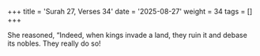 +++
title = 'Surah 27, Verses 34'
date = '2025-08-27'
weight = 34
tags = []
+++

She reasoned, “Indeed, when kings invade a land, they ruin it and debase its nobles. They really do so!